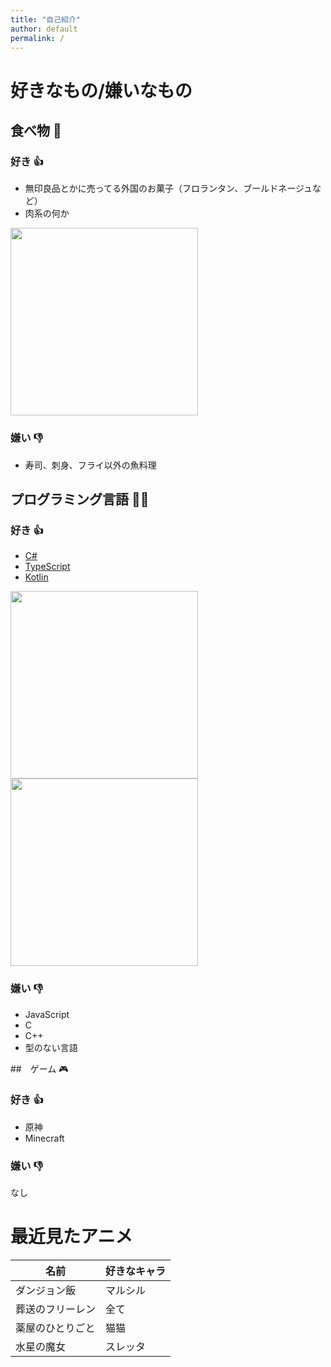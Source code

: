 ```yaml
---
title: "自己紹介"
author: default
permalink: /
---
```


# 好きなもの/嫌いなもの

## 食べ物 🍙

### 好き 👍
- 無印良品とかに売ってる外国のお菓子（フロランタン、ブールドネージュなど）
- 肉系の何か

<image width="300" src="/yuto-jikoshoukai/assets/images/_9fce3da8-d78a-4662-b416-aafd0a5d683c.jpeg">

### 嫌い 👎
- 寿司、刺身、フライ以外の魚料理

## プログラミング言語 🧑‍💻

### 好き 👍
- [C#](https://learn.microsoft.com/ja-jp/dotnet/csharp/)
- [TypeScript](https://www.typescriptlang.org/)
- [Kotlin](https://www.jetbrains.com/opensource/kotlin/)

<image width="300" src="/yuto-jikoshoukai/assets/images/dotnet-logo.jpg">
<image width="300" src="/yuto-jikoshoukai/assets/images/ts-logo-256.png">

### 嫌い 👎
- JavaScript
- C
- C++
- 型のない言語

##　ゲーム 🎮

### 好き 👍
- 原神
- Minecraft

### 嫌い 👎
なし

# 最近見たアニメ

| 名前 | 好きなキャラ |
| --- | --------- |
| ダンジョン飯 | マルシル |
| 葬送のフリーレン | 全て |
| 薬屋のひとりごと | 猫猫 |
| 水星の魔女 | スレッタ |
